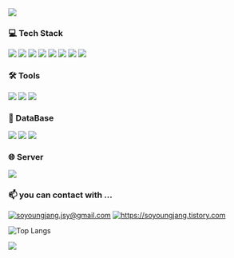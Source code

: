 <!--
<div align="center">
-->
<img src="https://capsule-render.vercel.app/api?type=waving&color=BDBDC8&height=100&section=header" />

  
### 💻 Tech Stack
<img src="https://img.shields.io/badge/Java-000000?style=for-the-badge&logo=OpenJDK&logoColor=white"/> <img src="https://img.shields.io/badge/JavaScript-F7DF1E?style=for-the-badge&logo=JavaScript&logoColor=white"/> <img src="https://img.shields.io/badge/HTML5-E34F26?style=for-the-badge&logo=HTML5&logoColor=white"/> <img src="https://img.shields.io/badge/CSS3-1572B6?style=for-the-badge&logo=CSS3&logoColor=white"/>
<img src="https://img.shields.io/badge/SpringBoot-6DB33F?style=for-the-badge&logo=SpringBoot&logoColor=white"/> <img src="https://img.shields.io/badge/MyBatis-7E3A3A?style=for-the-badge&logo=MyBatis&logoColor=white"/> <img src="https://img.shields.io/badge/React-61DAFB?style=for-the-badge&logo=React&logoColor=white"/> <img src="https://img.shields.io/badge/Thymeleaf-005F0F?style=for-the-badge&logo=Thymeleaf&logoColor=white"/>


### 🛠 Tools
<img src="https://img.shields.io/badge/Intellij IDEA-000000?style=for-the-badge&logo=IntelliJIDEA&logoColor=white"/> <img src="https://img.shields.io/badge/Visual Studio Code-007ACC?style=for-the-badge&logo=VisualStudioCode&logoColor=white"/> <img src="https://img.shields.io/badge/Eclipse IDE-2c2255?style=for-the-badge&logo=eclipse&logoColor=white"/>


### 📄 DataBase
<img src="https://img.shields.io/badge/PostgreSQL-4169E1?style=for-the-badge&logo=PostgreSQL&logoColor=white"/> <img src="https://img.shields.io/badge/MySQL-4479A1?style=for-the-badge&logo=MySQL&logoColor=white"/> <img src="https://img.shields.io/badge/Oracle-F80000?style=for-the-badge&logo=Oracle&logoColor=white"/>


### 🌐 Server
<img src="https://img.shields.io/badge/Apache Tomcat-F8DC75?style=for-the-badge&logo=ApacheTomcat&logoColor=white"/>


### 📫 you can contact with ...
<a href="mailto:soyoungjang.jsy@gmail.com" target="_blank"><img src="https://img.shields.io/badge/gmail-EA4335?style=flat-square&logo=gmail&logoColor=white" alt="soyoungjang.jsy@gmail.com"/></a> 
<a href="https://soyoungjang.tistory.com" target="_blank"><img src="https://img.shields.io/badge/tistory-black?style=flat-square&logo=tistory&logoColor=white" alt="https://soyoungjang.tistory.com"/></a>


![Top Langs](https://github-readme-stats.vercel.app/api/top-langs/?username=soyoungjangme&layout=compact)


<!--
![Anurag's GitHub stats](https://github-readme-stats.vercel.app/api?username=soyoungjangme&hide=contribs,prs&show_icons=true&theme=greywhite)
-->




<img src="https://capsule-render.vercel.app/api?type=waving&color=BDBDC8&height=100&section=footer" />


</div>

<!--
**soyoungjangme/soyoungjangme** is a ✨ _special_ ✨ repository because its `README.md` (this file) appears on your GitHub profile.

Here are some ideas to get you started:

- 🔭 I’m currently working on ...
- 🌱 I’m currently learning ...
- 👯 I’m looking to collaborate on ...
- 🤔 I’m looking for help with ...
- 💬 Ask me about ...
- 📫 How to reach me: ...
- 😄 Pronouns: ...
- ⚡ Fun fact: ...
-->
